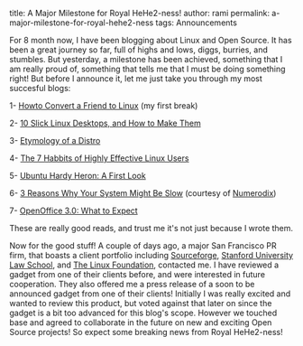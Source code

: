 title: A Major Milestone for Royal HeHe2-ness!
author: rami
permalink: a-major-milestone-for-royal-hehe2-ness
tags: Announcements

For 8 month now, I have been blogging about Linux and Open Source. It has been a great journey so far, full of highs and lows, diggs, burries, and stumbles. But yesterday, a milestone has been achieved, something that I am really proud of, something that tells me that I must be doing something right! But before I announce it, let me just take you through my most succesful blogs:

1- [Howto Convert a Friend to Linux]({filename}/blog/2007-12-27-howto-convert-a-friend-to-linux.markdown) (my first break)

2- [10 Slick Linux Desktops, and How to Make Them]({filename}/blog/2008-02-27-10-slick-linux-desktops-and-how-to-make-them.markdown)

3- [Etymology of a Distro]({filename}/blog/2008-04-06-etymology-of-a-distro.markdown)

4- [The 7 Habbits of Highly Effective Linux Users]({filename}/blog/2008-04-16-the-7-habits-of-highly-effective-linux-users.markdown)

5- [Ubuntu Hardy Heron: A First Look]({filename}/blog/2008-04-24-ubuntu-hardy-heron-a-first-look.markdown)

6- [3 Reasons Why Your System Might Be Slow]({filename}/blog/2008-06-10-3-reasons-why-your-system-might-be-slow.markdown) (courtesy of [Numerodix](http://www.matusiak.eu/numerodix/blog//))

7- [OpenOffice 3.0: What to Expect]({filename}/blog/2008-07-06-openofficeorg-30-what-to-expect.markdown)

These are really good reads, and trust me it's not just because I wrote them.

Now for the good stuff! A couple of days ago, a major San Francisco PR firm, that boasts a client portfolio including [Sourceforge](http://www.sourceforge.com/), [Stanford University Law School](http://www.law.stanford.edu/), and [The Linux Foundation](http://www.linux-foundation.org/), contacted me. I have reviewed a gadget from one of their clients before, and were interested in future cooperation. They also offered me a press release of a soon to be announced gadget from one of their clients! Initially I was really excited and wanted to review this product, but voted against that later on since the gadget is a bit too advanced for this blog's scope. However we touched base and agreed to collaborate in the future on new and exciting Open Source projects! So expect some breaking news from Royal HeHe2-ness!

